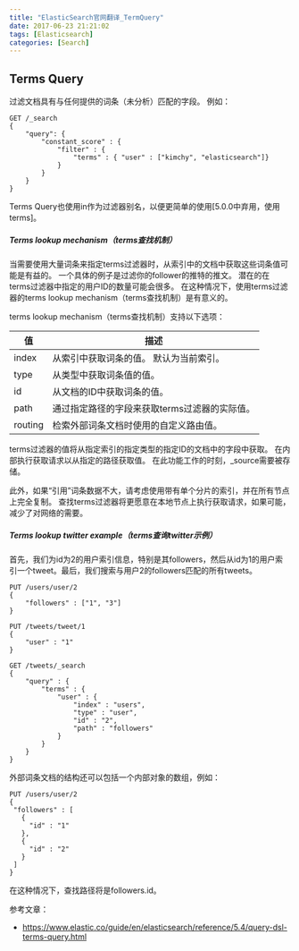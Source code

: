 ```yaml
---
title: "ElasticSearch官网翻译_TermQuery"
date: 2017-06-23 21:21:02
tags: [Elasticsearch]
categories: [Search]
---
```


## Terms Query

过滤文档具有与任何提供的词条（未分析）匹配的字段。 例如：

```
GET /_search
{
    "query": {
        "constant_score" : {
            "filter" : {
                "terms" : { "user" : ["kimchy", "elasticsearch"]}
            }
        }
    }
}
```

Terms Query也使用in作为过滤器别名，以便更简单的使用[5.0.0中弃用，使用terms]。

##### Terms lookup mechanism（terms查找机制）

当需要使用大量词条来指定terms过滤器时，从索引中的文档中获取这些词条值可能是有益的。 一个具体的例子是过滤你的follower的推特的推文。 潜在的在terms过滤器中指定的用户ID的数量可能会很多。 在这种情况下，使用terms过滤器的terms lookup mechanism（terms查找机制）是有意义的。

terms lookup mechanism（terms查找机制）支持以下选项：

值|描述
---|---
index|从索引中获取词条的值。 默认为当前索引。
type|从类型中获取词条值的值。
id|从文档的ID中获取词条的值。
path|通过指定路径的字段来获取terms过滤器的实际值。
routing|检索外部词条文档时使用的自定义路由值。

terms过滤器的值将从指定索引的指定类型的指定ID的文档中的字段中获取。 在内部执行获取请求以从指定的路径获取值。 在此功能工作的时刻，_source需要被存储。

此外，如果“引用”词条数据不大，请考虑使用带有单个分片的索引，并在所有节点上完全复制。 查找terms过滤器将更愿意在本地节点上执行获取请求，如果可能，减少了对网络的需要。

##### Terms lookup twitter example（terms查询twitter示例）

首先，我们为id为2的用户索引信息，特别是其followers，然后从id为1的用户索引一个tweet。最后，我们搜索与用户2的followers匹配的所有tweets。

```
PUT /users/user/2
{
    "followers" : ["1", "3"]
}

PUT /tweets/tweet/1
{
    "user" : "1"
}

GET /tweets/_search
{
    "query" : {
        "terms" : {
            "user" : {
                "index" : "users",
                "type" : "user",
                "id" : "2",
                "path" : "followers"
            }
        }
    }
}
```

外部词条文档的结构还可以包括一个内部对象的数组，例如：

```
PUT /users/user/2
{
 "followers" : [
   {
     "id" : "1"
   },
   {
     "id" : "2"
   }
 ]
}
```

在这种情况下，查找路径将是followers.id。

参考文章：

- https://www.elastic.co/guide/en/elasticsearch/reference/5.4/query-dsl-terms-query.html
